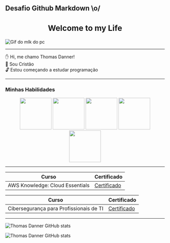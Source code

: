 ## Desafio Github Markdown \o/

### <center><h2> Welcome to my Life </center></h2>

![Gif do mlk do pc](https://media0.giphy.com/media/v1.Y2lkPTc5MGI3NjExeGo0cWV3dXNzb3RkbHVybWVpczlwNHlsNnozcDBmZmoyYjRxaGhpdSZlcD12MV9pbnRlcm5hbF9naWZfYnlfaWQmY3Q9Zw/rhZr8u3cvxe0ksf1ej/giphy.webp)

---------
✋ Hi, me chamo Thomas Danner!<br>
🙏 Sou Cristão <br> 
🔓 Estou começando a estudar programação <br>

----------------------
### Minhas Habilidades
<p align="center">
<img src="https://cdn.jsdelivr.net/gh/devicons/devicon@latest/icons/windows11/windows11-original.svg" width= "100px"> <img src="https://cdn.jsdelivr.net/gh/devicons/devicon@latest/icons/amazonwebservices/amazonwebservices-original-wordmark.svg" width= "100px"> <img src="https://cdn.jsdelivr.net/gh/devicons/devicon@latest/icons/mysql/mysql-original-wordmark.svg" width= "100px"> <img src="https://cdn.jsdelivr.net/gh/devicons/devicon@latest/icons/google/google-original-wordmark.svg" width= "100px"> <img src="https://cdn.jsdelivr.net/gh/devicons/devicon@latest/icons/github/github-original-wordmark.svg" width= "100px">
</p>

-----

| Curso | Certificado |
|------- | ------------|
|AWS Knowledge: Cloud Essentials |[Certificado](https://www.credly.com/badges/8f2b0f29-5a7d-4979-8392-be506c5395a5/linked_in_profile)

| Curso | Certificado |
|------ | ------------|
|Cibersegurança para Profissionais de TI |[Certificado](https://www.linkedin.com/learning/certificates/fe2c4c020fa7ec71600d867e231588d782b1c98571f3860ba96c7bb214f57df5?lipi=urn%3Ali%3Apage%3Ad_flagship3_profile_view_base_certifications_details%3Be2PjykzcTSWkkcIqWVNSPg%3D%3D)


------
![Thomas Danner GitHub stats](https://github-readme-stats.vercel.app/api?username=thomas29danner&show_icons=true&theme=dark)

![Thomas Danner GitHub stats](https://github-readme-stats.vercel.app/api/top-langs/?username=thomas29danner&layout=compact&langs_count=7&theme-dracula)
